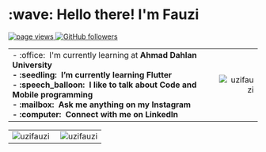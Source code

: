 <h1 align="left" id="macropower-title">:wave: Hello there! I'm Fauzi</h1>

<p align="left">
  <a href="https://github.com/uzifauzi/uzifauzi">
    <img src="https://komarev.com/ghpvc/?username=uzifauzi" alt="page views" />
  </a>
  <a href="https://github.com/uzifauzi?tab=followers">
    <img alt="GitHub followers" src="https://img.shields.io/github/followers/uzifauzi?color=green&logo=github">
  </a>
</p>

<table>
<tr>
<td align="left">
- :office: &nbsp;I'm currently learning at <b>Ahmad Dahlan University<b>
<br>- :seedling: &nbsp;I’m currently learning <b>Flutter<b>
<br>- :speech_balloon: &nbsp;I like to talk about <b>Code<b> and <b>Mobile programming<b>
<br>- :mailbox: &nbsp;Ask me anything on my <b>Instagram<b>
<br>- :computer: &nbsp;Connect with me on <b>LinkedIn<b>
</td>
<td align="right">
<a href="#uzifauzi-title">
  <img src="https://github-readme-stats.vercel.app/api?username=uzifauzi&show_icons=true&theme=react&border_color=61dafb&hide_border=true" alt="uzifauzi" align="right"/>
</a>
</td>
</tr>
</table>

<table>
  <tr>
    <td align="left">
   <a href="#uzifauzi-title">
      <img src="https://github-readme-stats.vercel.app/api/top-langs/?username=uzifauzi&hide=c%23,powershell,Mathematica,Ruby,Objective-C,Objective-C%2b%2b,Cuda&title_color=61dafb&text_color=ffffff&icon_color=61dafb&bg_color=20232a&langs_count=8&layout=compact&border_color=61dafb&hide_border=true" alt="uzifauzi" align="left"/>
    </a>
    </td>
    <td align="right">
    <a href="#uzifauzi-title">
      <img src="https://github-readme-streak-stats.herokuapp.com/?user=uzifauzi&theme=react&border=61dafb&hide_border=true" alt="uzifauzi" align="right"/>
    </a>
    </td>
  </tr>
</table>

[linkedin]: https://www.linkedin.com/in/uzifauzi "Fauzi LinkedIn"

<!---
uzifauzi/uzifauzi is a ✨ special ✨ repository because its `README.md` (this file) appears on your GitHub profile.
You can click the Preview link to take a look at your changes.
--->
